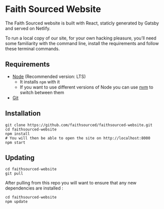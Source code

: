 # Faith Sourced Website

The Faith Sourced website is built with React, staticly generated by Gatsby and served on Netlify.

To run a local copy of our site, for your own hacking pleasure, you’ll need some familiarity with the command line, install the requirements and follow these terminal commands.

## Requirements

* [Node](https://nodejs.org/en/download/) (Recommended version: LTS)
  * It installs `npm` with it
  * If you want to use different versions of Node you can use [nvm](https://github.com/nvm-sh/nvm) to switch between them
* [Git](https://git-scm.com/)

## Installation

```zh
git clone https://github.com/faithsourced/faithsourced-website.git
cd faithsourced-website
npm install
# You will then be able to open the site on http://localhost:8000
npm start
```
## Updating

```zh
cd faithsourced-website
git pull
```

After pulling from this repo you will want to ensure that any new dependencies are installed :

```zh
cd faithsourced-website
npm update
```